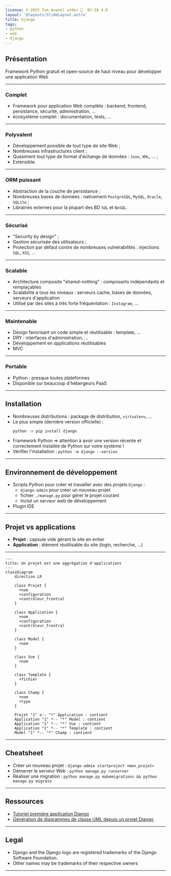 ```yaml
---
license: © 2025 Tom Avenel under 󰵫  BY-SA 4.0
layout: '@layouts/SlideLayout.astro'
title: Django
tags:
- python
- web
- django
---
```


## Présentation

Framework Python gratuit et open-source de haut niveau pour développer une application Web

---

### Complet

- Framework pour application Web complète : backend, frontend, persistance, sécurité, administration, ...
- écosystème complet : documentation, tests, ...

---

### Polyvalent

- Développement possible de tout type de site Web ;
- Nombreuses infrastructures client ;
- Quasiment tout type de format d'échange de données : `Json`, `XML`, ... ;
- Extensible.

---

### ORM puissant

- Abstraction de la couche de persistance ;
- Nombreuses bases de données : nativement `PostgreSQL`, `MySQL`, `Oracle`, `SQLite` ;
- Librairies externes pour la plupart des BD `SQL` et `NoSQL`.

---

### Sécurisé

- "Security by design" ;
- Gestion sécurisée des utilisateurs ;
- Protection par défaut contre de nombreuses vulnérabilités : injections `SQL`, `XSS`, ...

---

### Scalable

- Architecture composite "shared-nothing" : composants indépendants et remplaçables
- Scalabilité à tous les niveaux : serveurs cache, bases de données, serveurs d'application
- Utilisé par des sites à très forte fréquentation : `Instagram`, ...

---

### Maintenable

- Design favorisant un code simple et réutilisable : template, … 
- DRY : interfaces d'administration, …
- Développement en _applications_ réutilisables
- MVC

---

### Portable

- Python : presque toutes plateformes
- Disponible sur beaucoup d'hébergeurs PaaS

---

## Installation

- Nombreuses distributions : package de distribution, `virtualenv`, ...
- Le plus simple (dernière version officielle) :
  ```sh
  python -m pip install django
  ```
- Framework Python => attention à avoir une version récente et correctement installée de Python sur votre système !
- Vérifier l'installation : `python -m django --version`

---

## Environnement de développement

- Scripts Python pour créer et travailler avec des projets `Django` :
  + `django-admin` pour créer un nouveau projet
  + fichier `./manage.py` pour gérer le projet courant
  + Inclut un serveur web de développement
- Plugin IDE

---

## Projet vs applications

- **Projet** : capsule vide gérant le site en entier
- **Application** : élément réutilisable du site (login, recherche, ...)

---

```mermaid
---
title: Un projet est une aggrégation d'applications
---
classDiagram
    direction LR

    class Projet {
      +nom
      +configuration
      +contrôleur_frontral
    }

    class Application {
      +nom
      +configuration
      +contrôleur_frontral
    }

    class Model {
      +nom
    }

    class Vue {
      +nom
    }

    class Template {
      +fichier
    }

    class Champ {
      +nom
      +type
    }

    Projet "1" o-- "*" Application : contient
    Application "1" *-- "*" Model : contient
    Application "1" *-- "*" Vue : contient
    Application "1" *-- "*" Template : contient
    Model "1" *-- "*" Champ : contient
```

---

## Cheatsheet

- Créer un nouveau projet : `django-admin startproject <mon_projet>`
- Démarrer le serveur Web : `python manage.py runserver`
- Réaliser une migration : `python manage.py makemigrations && python manage.py migrate`

---

## Ressources

- [Tutoriel première application Django][tuto-django]
- [Génération de diagrammes de classe UML depuis un projet Django][uml]

[tuto-django]: https://docs.djangoproject.com/en/4.2/intro/tutorial01/
[uml]: https://gist.github.com/perrygeo/5380196

---

## Legal

- Django and the Django logo are registered trademarks of the Django Software Foundation.
- Other names may be trademarks of their respective owners

---

